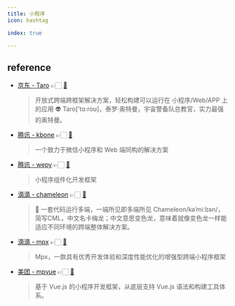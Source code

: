 ```yaml
---
title: 小程序
icon: hashtag

index: true

---
```


<!-- more -->

## reference

- [京东 - Taro](https://taro.jd.com) 👉🏻 [🐙](https://github.com/NervJS/taro)
    > 开放式跨端跨框架解决方案，轻松构建可以运行在 小程序/Web/APP 上的应用
    > 👽 Taro['tɑ:roʊ]，泰罗·奥特曼，宇宙警备队总教官，实力最强的奥特曼。
- [腾讯 - kbone](https://wechat-miniprogram.github.io/kbone/docs) 👉🏻 [🐙](https://github.com/Tencent/kbone)
    > 一个致力于微信小程序和 Web 端同构的解决方案
- [腾讯 - wepy](https://wepyjs.gitee.io/wepy-docs) 👉🏻 [🐙](https://github.com/Tencent/wepy)
    > 小程序组件化开发框架
- [滴滴 - chameleon](https://cml.js.org) 👉🏻 [🐙](https://github.com/didi/chameleon)
    > 🦎 一套代码运行多端，一端所见即多端所见
    > Chameleon/kəˈmiːlɪən/，简写CML，中文名卡梅龙；中文意思变色龙，意味着就像变色龙一样能适应不同环境的跨端整体解决方案。
- [滴滴 - mpx](https://mpxjs.cn) 👉🏻 [🐙](https://github.com/didi/mpx)
    > Mpx，一款具有优秀开发体验和深度性能优化的增强型跨端小程序框架
- [美团 - mpvue](http://mpvue.com) 👉🏻 [🐙](https://github.com/Meituan-Dianping/mpvue)
    > 基于 Vue.js 的小程序开发框架，从底层支持 Vue.js 语法和构建工具体系。